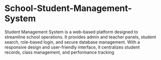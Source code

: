 # School-Student-Management-System
 Student Management System is a web-based platform designed to streamline school operations. It provides admin and teacher panels, student search, role-based login, and secure database management. With a responsive design and user-friendly interface, it centralizes student records, class management, and performance tracking
